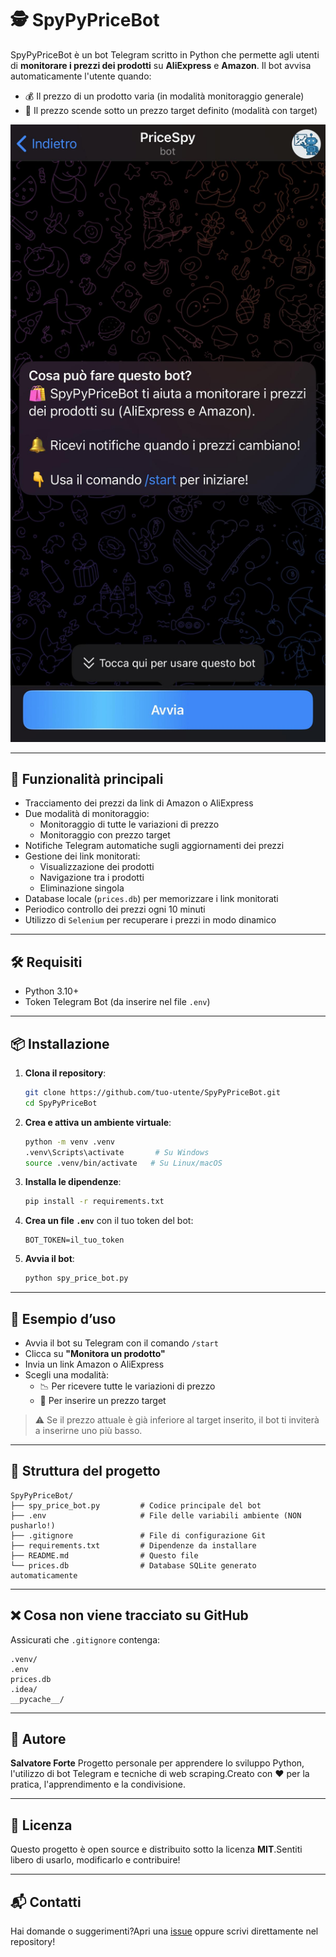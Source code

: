 
# 🕵️ SpyPyPriceBot

SpyPyPriceBot è un bot Telegram scritto in Python che permette agli utenti di **monitorare i prezzi dei prodotti** su **AliExpress** e **Amazon**. Il bot avvisa automaticamente l'utente quando:

- 💰 Il prezzo di un prodotto varia (in modalità monitoraggio generale)
- 🎯 Il prezzo scende sotto un prezzo target definito (modalità con target)

![Anteprima del bot](images/Immagine_bot.jpg)

---

## 🚀 Funzionalità principali

- Tracciamento dei prezzi da link di Amazon o AliExpress
- Due modalità di monitoraggio:
  - Monitoraggio di tutte le variazioni di prezzo
  - Monitoraggio con prezzo target
- Notifiche Telegram automatiche sugli aggiornamenti dei prezzi
- Gestione dei link monitorati:
  - Visualizzazione dei prodotti
  - Navigazione tra i prodotti
  - Eliminazione singola
- Database locale (`prices.db`) per memorizzare i link monitorati
- Periodico controllo dei prezzi ogni 10 minuti
- Utilizzo di `Selenium` per recuperare i prezzi in modo dinamico

---

## 🛠 Requisiti

- Python 3.10+
- Token Telegram Bot (da inserire nel file `.env`)

---

## 📦 Installazione

1. **Clona il repository**:

   ```bash
   git clone https://github.com/tuo-utente/SpyPyPriceBot.git
   cd SpyPyPriceBot
   ```

2. **Crea e attiva un ambiente virtuale**:

   ```bash
   python -m venv .venv
   .venv\Scripts\activate       # Su Windows
   source .venv/bin/activate   # Su Linux/macOS
   ```

3. **Installa le dipendenze**:

   ```bash
   pip install -r requirements.txt
   ```

4. **Crea un file `.env`** con il tuo token del bot:

   ```env
   BOT_TOKEN=il_tuo_token
   ```

5. **Avvia il bot**:

   ```bash
   python spy_price_bot.py
   ```

---

## 🥪 Esempio d’uso

- Avvia il bot su Telegram con il comando `/start`
- Clicca su **"Monitora un prodotto"**
- Invia un link Amazon o AliExpress
- Scegli una modalità:
  - 📉 Per ricevere tutte le variazioni di prezzo
  - 🎯 Per inserire un prezzo target

> ⚠️ Se il prezzo attuale è già inferiore al target inserito, il bot ti inviterà a inserirne uno più basso.

---

## 📂 Struttura del progetto

```
SpyPyPriceBot/
├── spy_price_bot.py         # Codice principale del bot
├── .env                     # File delle variabili ambiente (NON pusharlo!)
├── .gitignore               # File di configurazione Git
├── requirements.txt         # Dipendenze da installare
├── README.md                # Questo file
└── prices.db                # Database SQLite generato automaticamente
```

---

## ❌ Cosa non viene tracciato su GitHub

Assicurati che `.gitignore` contenga:

```
.venv/
.env
prices.db
.idea/
__pycache__/
```

---

## 🧐 Autore

**Salvatore Forte** Progetto personale per apprendere lo sviluppo Python, l'utilizzo di bot Telegram e tecniche di web scraping.Creato con ❤️ per la pratica, l'apprendimento e la condivisione.

---

## 📝 Licenza

Questo progetto è open source e distribuito sotto la licenza **MIT**.Sentiti libero di usarlo, modificarlo e contribuire!

---

## 📬 Contatti

Hai domande o suggerimenti?Apri una [issue](https://github.com/tuo-utente/SpyPyPriceBot/issues) oppure scrivi direttamente nel repository!

